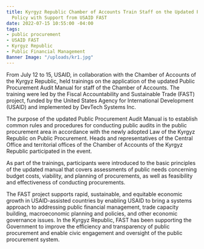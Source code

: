 ```yaml
---
title: Kyrgyz Republic Chamber of Accounts Train Staff on the Updated Public Procurement
  Policy with Support from USAID FAST
date: 2022-07-15 10:55:00 -04:00
tags:
- public procurement
- USAID FAST
- Kyrgyz Republic
- Public Financial Management
Banner Image: "/uploads/kr1.jpg"
---
```


From July 12 to 15, USAID, in collaboration with the Chamber of Accounts of the Kyrgyz Republic, held trainings on the application of the updated Public Procurement Audit Manual for staff of the Chamber of Accounts. The training were led by the Fiscal Accountability and Sustainable Trade (FAST) project, funded by the United States Agency for International Development (USAID) and implemented by DevTech Systems Inc.

The purpose of the updated Public Procurement Audit Manual is to establish common rules and procedures for conducting public audits in the public procurement area in accordance with the newly adopted Law of the Kyrgyz Republic on Public Procurement. Heads and representatives of the Central Office and territorial offices of the Chamber of Accounts of the Kyrgyz Republic participated in the event.

As part of the trainings, participants were introduced to the basic principles of the updated manual that covers assessments of public needs concerning budget costs, viability, and planning of procurements, as well as feasibility and effectiveness of conducting procurements. 

The FAST project supports rapid, sustainable, and equitable economic growth in USAID-assisted countries by enabling USAID to bring a systems approach to addressing public financial management, trade capacity building, macroeconomic planning and policies, and other economic governance issues. In the Kyrgyz Republic, FAST has been supporting the Government to improve the efficiency and transparency of public procurement and enable civic engagement and oversight of the public procurement system.
